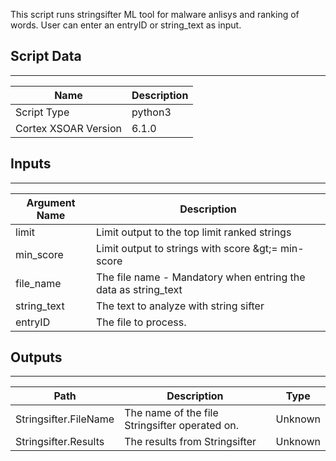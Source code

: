 This script runs stringsifter ML tool for malware anlisys and ranking of words. User can enter an entryID or string_text as input.

## Script Data
---

| **Name** | **Description** |
| --- | --- |
| Script Type | python3 |
| Cortex XSOAR Version | 6.1.0 |

## Inputs
---

| **Argument Name** | **Description** |
| --- | --- |
| limit | Limit output to the top limit ranked strings |
| min_score | Limit output to strings with score &amp;gt;= min-score |
| file_name | The file name - Mandatory when entring the data as string_text |
| string_text | The text to analyze with string sifter |
| entryID | The file to process. |

## Outputs
---

| **Path** | **Description** | **Type** |
| --- | --- | --- |
| Stringsifter.FileName | The name of the file Stringsifter operated on. | Unknown |
| Stringsifter.Results | The results from Stringsifter | Unknown |
